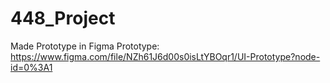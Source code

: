 # 448_Project
Made Prototype in Figma
Prototype: https://www.figma.com/file/NZh61J6d00s0isLtYBOqr1/UI-Prototype?node-id=0%3A1
